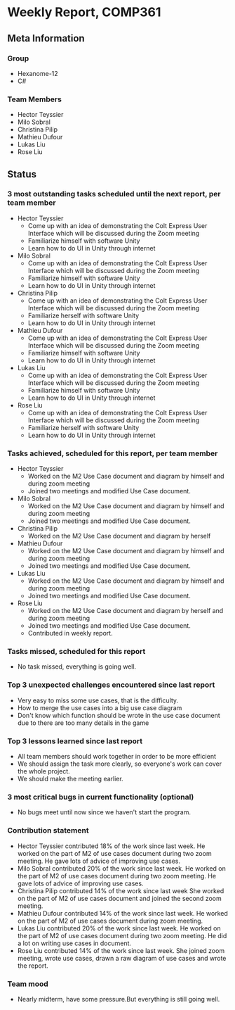# Weekly Report, COMP361

## Meta Information

### Group

 * Hexanome-12
 * C#

### Team Members
 * Hector Teyssier
 * Milo Sobral
 * Christina Pilip
 * Mathieu Dufour
 * Lukas Liu
 * Rose Liu

## Status

### 3 most outstanding tasks scheduled until the next report, per team member

* Hector Teyssier
  * Come up with an idea of demonstrating the Colt Express User Interface which will be discussed during the Zoom meeting
  * Familiarize himself with software Unity
  * Learn how to do UI in Unity through internet
* Milo Sobral
  * Come up with an idea of demonstrating the Colt Express User Interface which will be discussed during the Zoom meeting
  * Familiarize himself with software Unity
  * Learn how to do UI in Unity through internet
* Christina Pilip
  * Come up with an idea of demonstrating the Colt Express User Interface which will be discussed during the Zoom meeting
  * Familiarize herself with software Unity 
  * Learn how to do UI in Unity through internet
* Mathieu Dufour
  * Come up with an idea of demonstrating the Colt Express User Interface which will be discussed during the Zoom meeting
  * Familiarize himself with software Unity
  * Learn how to do UI in Unity through internet
* Lukas Liu
  * Come up with an idea of demonstrating the Colt Express User Interface which will be discussed during the Zoom meeting
  * Familiarize himself with software Unity
  * Learn how to do UI in Unity through internet
* Rose Liu
  * Come up with an idea of demonstrating the Colt Express User Interface which will be discussed during the Zoom meeting
  * Familiarize herself with software Unity
  * Learn how to do UI in Unity through internet

### Tasks achieved, scheduled for this report, per team member

* Hector Teyssier
  * Worked on the M2 Use Case document and diagram by himself and during zoom meeting
  * Joined two meetings and modified Use Case document.
* Milo Sobral
  * Worked on the M2 Use Case document and diagram by himself and during zoom meeting
  * Joined two meetings and modified Use Case document.
* Christina Pilip
  * Worked on the M2 Use Case document and diagram by herself
* Mathieu Dufour
  * Worked on the M2 Use Case document and diagram by himself and during zoom meeting
  * Joined two meetings and modified Use Case document.
* Lukas Liu
  * Worked on the M2 Use Case document and diagram by himself and during zoom meeting
  * Joined two meetings and modified Use Case document.
* Rose Liu
  * Worked on the M2 Use Case document and diagram by herself and during zoom meeting
  * Joined two meetings and modified Use Case document.
  * Contributed in weekly report.

### Tasks missed, scheduled for this report
 * No task missed, everything is going well.

### Top 3 unexpected challenges encountered since last report
 * Very easy to miss some use cases, that is the difficulty.
 * How to merge the use cases into a big use case diagram
 * Don't know which function should be wrote in the use case document due to there are too many details in the game

### Top 3 lessons learned since last report
 * All team members should work together in order to be more efficient
 * We should assign the task more clearly, so everyone's work can cover the whole project.
 * We should make the meeting earlier.

### 3 most critical bugs in current functionality (optional)

 * No bugs meet until now since we haven't start the program.

### Contribution statement

 * Hector Teyssier contributed 18% of the work since last week. He worked on the part of M2 of use cases document during two zoom meeting. He gave lots of advice of improving use cases.
 * Milo Sobral contributed 20% of the work since last week. He worked on the part of M2 of use cases document during two zoom meeting. He gave lots of advice of improving use cases.
 * Christina Pilip contributed 14% of the work since last week She worked on the part of M2 of use cases document and joined the second zoom meeting.
 * Mathieu Dufour contributed 14% of the work since last week. He worked on the part of M2 of use cases document during zoom meeting.
 * Lukas Liu contributed 20% of the work since last week. He worked on the part of M2 of use cases document during two zoom meeting. He did a lot on writing use cases in document.
 * Rose Liu contributed 14% of the work since last week. She joined zoom meeting, wrote use cases, drawn a raw diagram of use cases and wrote the report.

### Team mood

 * Nearly midterm, have some pressure.But everything is still going well.
